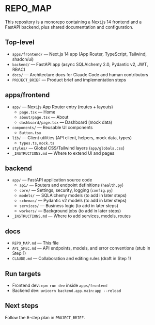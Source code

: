 # REPO_MAP

This repository is a monorepo containing a Next.js 14 frontend and a FastAPI backend, plus shared documentation and configuration.

## Top-level
- `apps/frontend/` — Next.js 14 app (App Router, TypeScript, Tailwind, shadcn/ui)
- `backend/` — FastAPI app (async SQLAlchemy 2.0, Pydantic v2, JWT, RBAC)
- `docs/` — Architecture docs for Claude Code and human contributors
- `PROJECT_BRIEF` — Product brief and implementation steps

## apps/frontend
- `app/` — Next.js App Router entry (routes + layouts)
  - `page.tsx` — Home
  - `about/page.tsx` — About
  - `dashboard/page.tsx` — Dashboard (mock data)
- `components/` — Reusable UI components
  - `Button.tsx`
- `lib/` — Client utilities (API client, helpers, mock data, types)
  - `types.ts`, `mock.ts`
- `styles/` — Global CSS/Tailwind layers (`app/globals.css`)
- `_INSTRUCTIONS.md` — Where to extend UI and pages

## backend
- `app/` — FastAPI application source code
  - `api/` — Routers and endpoint definitions (`health.py`)
  - `core/` — Settings, security, logging (`config.py`)
  - `models/` — SQLAlchemy models (to add in later steps)
  - `schemas/` — Pydantic v2 models (to add in later steps)
  - `services/` — Business logic (to add in later steps)
  - `workers/` — Background jobs (to add in later steps)
- `_INSTRUCTIONS.md` — Where to add services, models, routes

## docs
- `REPO_MAP.md` — This file
- `API_SPEC.md` — API endpoints, models, and error conventions (stub in Step 1)
- `CLAUDE.md` — Collaboration and editing rules (draft in Step 1)

## Run targets
- Frontend dev: `npm run dev` inside `apps/frontend`
- Backend dev: `uvicorn backend.app.main:app --reload`

## Next steps
Follow the 8-step plan in `PROJECT_BRIEF`.


